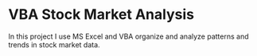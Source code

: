 # VBA Stock Market Analysis

In this project I use MS Excel and VBA organize and analyze patterns and trends in stock market data.
